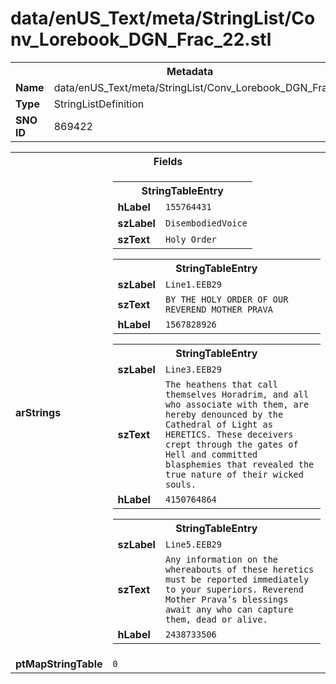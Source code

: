 <h1>data/enUS_Text/meta/StringList/Conv_Lorebook_DGN_Frac_22.stl</h1><table><tr><th colspan="100%">Metadata</th></tr><tr><td><b>Name</b></td><td>data/enUS_Text/meta/StringList/Conv_Lorebook_DGN_Frac_22.stl</td></tr><tr><td><b>Type</b></td><td>StringListDefinition</td></tr><tr><td><b>SNO ID</b></td><td>869422</td></tr></table>

<table><tr><th colspan="100%">Fields</th></tr><tr><td><b>arStrings</b></td><td><table><tr><th colspan="100%">StringTableEntry</th></tr><tr><td><b>hLabel</b></td><td><code>155764431</code></td></tr><tr><td><b>szLabel</b></td><td><code>DisembodiedVoice</code></td></tr><tr><td><b>szText</b></td><td><code>Holy Order</code></td></tr></table>


<table><tr><th colspan="100%">StringTableEntry</th></tr><tr><td><b>szLabel</b></td><td><code>Line1.EEB29</code></td></tr><tr><td><b>szText</b></td><td><code>BY THE HOLY ORDER OF OUR REVEREND MOTHER PRAVA</code></td></tr><tr><td><b>hLabel</b></td><td><code>1567828926</code></td></tr></table>


<table><tr><th colspan="100%">StringTableEntry</th></tr><tr><td><b>szLabel</b></td><td><code>Line3.EEB29</code></td></tr><tr><td><b>szText</b></td><td><code>The heathens that call themselves Horadrim, and all who associate with them, are hereby denounced by the Cathedral of Light as HERETICS. These deceivers crept through the gates of Hell and committed blasphemies that revealed the true nature of their wicked souls.</code></td></tr><tr><td><b>hLabel</b></td><td><code>4150764864</code></td></tr></table>


<table><tr><th colspan="100%">StringTableEntry</th></tr><tr><td><b>szLabel</b></td><td><code>Line5.EEB29</code></td></tr><tr><td><b>szText</b></td><td><code>Any information on the whereabouts of these heretics must be reported immediately to your superiors. Reverend Mother Prava’s blessings await any who can capture them, dead or alive.</code></td></tr><tr><td><b>hLabel</b></td><td><code>2438733506</code></td></tr></table>


</td></tr><tr><td><b>ptMapStringTable</b></td><td><code>0</code></td></tr></table>

